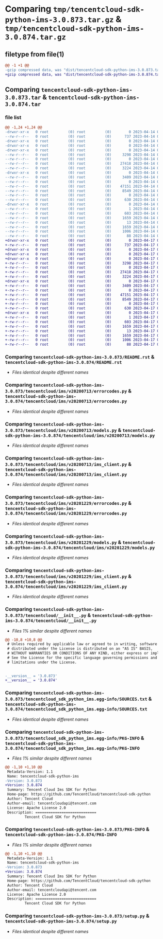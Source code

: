 # Comparing `tmp/tencentcloud-sdk-python-ims-3.0.873.tar.gz` & `tmp/tencentcloud-sdk-python-ims-3.0.874.tar.gz`

## filetype from file(1)

```diff
@@ -1 +1 @@
-gzip compressed data, was "dist/tencentcloud-sdk-python-ims-3.0.873.tar", last modified: Fri Apr 14 00:39:31 2023, max compression
+gzip compressed data, was "dist/tencentcloud-sdk-python-ims-3.0.874.tar", last modified: Mon Apr 17 00:32:18 2023, max compression
```

## Comparing `tencentcloud-sdk-python-ims-3.0.873.tar` & `tencentcloud-sdk-python-ims-3.0.874.tar`

### file list

```diff
@@ -1,24 +1,24 @@
-drwxr-xr-x   0 root         (0) root         (0)        0 2023-04-14 00:39:31.000000 tencentcloud-sdk-python-ims-3.0.873/
--rw-r--r--   0 root         (0) root         (0)      737 2023-04-14 00:39:30.000000 tencentcloud-sdk-python-ims-3.0.873/README.rst
-drwxr-xr-x   0 root         (0) root         (0)        0 2023-04-14 00:39:31.000000 tencentcloud-sdk-python-ims-3.0.873/tencentcloud/
-drwxr-xr-x   0 root         (0) root         (0)        0 2023-04-14 00:39:31.000000 tencentcloud-sdk-python-ims-3.0.873/tencentcloud/ims/
-drwxr-xr-x   0 root         (0) root         (0)        0 2023-04-14 00:39:31.000000 tencentcloud-sdk-python-ims-3.0.873/tencentcloud/ims/v20200713/
--rw-r--r--   0 root         (0) root         (0)     3298 2023-04-14 00:39:30.000000 tencentcloud-sdk-python-ims-3.0.873/tencentcloud/ims/v20200713/errorcodes.py
--rw-r--r--   0 root         (0) root         (0)        0 2023-04-14 00:39:30.000000 tencentcloud-sdk-python-ims-3.0.873/tencentcloud/ims/v20200713/__init__.py
--rw-r--r--   0 root         (0) root         (0)    27418 2023-04-14 00:39:30.000000 tencentcloud-sdk-python-ims-3.0.873/tencentcloud/ims/v20200713/models.py
--rw-r--r--   0 root         (0) root         (0)     3224 2023-04-14 00:39:30.000000 tencentcloud-sdk-python-ims-3.0.873/tencentcloud/ims/v20200713/ims_client.py
-drwxr-xr-x   0 root         (0) root         (0)        0 2023-04-14 00:39:31.000000 tencentcloud-sdk-python-ims-3.0.873/tencentcloud/ims/v20201229/
--rw-r--r--   0 root         (0) root         (0)     3409 2023-04-14 00:39:30.000000 tencentcloud-sdk-python-ims-3.0.873/tencentcloud/ims/v20201229/errorcodes.py
--rw-r--r--   0 root         (0) root         (0)        0 2023-04-14 00:39:30.000000 tencentcloud-sdk-python-ims-3.0.873/tencentcloud/ims/v20201229/__init__.py
--rw-r--r--   0 root         (0) root         (0)    47151 2023-04-14 00:39:30.000000 tencentcloud-sdk-python-ims-3.0.873/tencentcloud/ims/v20201229/models.py
--rw-r--r--   0 root         (0) root         (0)     8549 2023-04-14 00:39:30.000000 tencentcloud-sdk-python-ims-3.0.873/tencentcloud/ims/v20201229/ims_client.py
--rw-r--r--   0 root         (0) root         (0)        0 2023-04-14 00:39:30.000000 tencentcloud-sdk-python-ims-3.0.873/tencentcloud/ims/__init__.py
--rw-r--r--   0 root         (0) root         (0)      630 2023-04-14 00:39:30.000000 tencentcloud-sdk-python-ims-3.0.873/tencentcloud/__init__.py
-drwxr-xr-x   0 root         (0) root         (0)        0 2023-04-14 00:39:31.000000 tencentcloud-sdk-python-ims-3.0.873/tencentcloud_sdk_python_ims.egg-info/
--rw-r--r--   0 root         (0) root         (0)        1 2023-04-14 00:39:31.000000 tencentcloud-sdk-python-ims-3.0.873/tencentcloud_sdk_python_ims.egg-info/dependency_links.txt
--rw-r--r--   0 root         (0) root         (0)      603 2023-04-14 00:39:31.000000 tencentcloud-sdk-python-ims-3.0.873/tencentcloud_sdk_python_ims.egg-info/SOURCES.txt
--rw-r--r--   0 root         (0) root         (0)     1659 2023-04-14 00:39:31.000000 tencentcloud-sdk-python-ims-3.0.873/tencentcloud_sdk_python_ims.egg-info/PKG-INFO
--rw-r--r--   0 root         (0) root         (0)       13 2023-04-14 00:39:31.000000 tencentcloud-sdk-python-ims-3.0.873/tencentcloud_sdk_python_ims.egg-info/top_level.txt
--rw-r--r--   0 root         (0) root         (0)     1659 2023-04-14 00:39:31.000000 tencentcloud-sdk-python-ims-3.0.873/PKG-INFO
--rw-r--r--   0 root         (0) root         (0)     1006 2023-04-14 00:39:30.000000 tencentcloud-sdk-python-ims-3.0.873/setup.py
--rw-r--r--   0 root         (0) root         (0)       88 2023-04-14 00:39:31.000000 tencentcloud-sdk-python-ims-3.0.873/setup.cfg
+drwxr-xr-x   0 root         (0) root         (0)        0 2023-04-17 00:32:18.000000 tencentcloud-sdk-python-ims-3.0.874/
+-rw-r--r--   0 root         (0) root         (0)      737 2023-04-17 00:32:18.000000 tencentcloud-sdk-python-ims-3.0.874/README.rst
+drwxr-xr-x   0 root         (0) root         (0)        0 2023-04-17 00:32:18.000000 tencentcloud-sdk-python-ims-3.0.874/tencentcloud/
+drwxr-xr-x   0 root         (0) root         (0)        0 2023-04-17 00:32:18.000000 tencentcloud-sdk-python-ims-3.0.874/tencentcloud/ims/
+drwxr-xr-x   0 root         (0) root         (0)        0 2023-04-17 00:32:18.000000 tencentcloud-sdk-python-ims-3.0.874/tencentcloud/ims/v20200713/
+-rw-r--r--   0 root         (0) root         (0)     3298 2023-04-17 00:32:18.000000 tencentcloud-sdk-python-ims-3.0.874/tencentcloud/ims/v20200713/errorcodes.py
+-rw-r--r--   0 root         (0) root         (0)        0 2023-04-17 00:32:18.000000 tencentcloud-sdk-python-ims-3.0.874/tencentcloud/ims/v20200713/__init__.py
+-rw-r--r--   0 root         (0) root         (0)    27418 2023-04-17 00:32:18.000000 tencentcloud-sdk-python-ims-3.0.874/tencentcloud/ims/v20200713/models.py
+-rw-r--r--   0 root         (0) root         (0)     3224 2023-04-17 00:32:18.000000 tencentcloud-sdk-python-ims-3.0.874/tencentcloud/ims/v20200713/ims_client.py
+drwxr-xr-x   0 root         (0) root         (0)        0 2023-04-17 00:32:18.000000 tencentcloud-sdk-python-ims-3.0.874/tencentcloud/ims/v20201229/
+-rw-r--r--   0 root         (0) root         (0)     3409 2023-04-17 00:32:18.000000 tencentcloud-sdk-python-ims-3.0.874/tencentcloud/ims/v20201229/errorcodes.py
+-rw-r--r--   0 root         (0) root         (0)        0 2023-04-17 00:32:18.000000 tencentcloud-sdk-python-ims-3.0.874/tencentcloud/ims/v20201229/__init__.py
+-rw-r--r--   0 root         (0) root         (0)    47151 2023-04-17 00:32:18.000000 tencentcloud-sdk-python-ims-3.0.874/tencentcloud/ims/v20201229/models.py
+-rw-r--r--   0 root         (0) root         (0)     8549 2023-04-17 00:32:18.000000 tencentcloud-sdk-python-ims-3.0.874/tencentcloud/ims/v20201229/ims_client.py
+-rw-r--r--   0 root         (0) root         (0)        0 2023-04-17 00:32:18.000000 tencentcloud-sdk-python-ims-3.0.874/tencentcloud/ims/__init__.py
+-rw-r--r--   0 root         (0) root         (0)      630 2023-04-17 00:32:18.000000 tencentcloud-sdk-python-ims-3.0.874/tencentcloud/__init__.py
+drwxr-xr-x   0 root         (0) root         (0)        0 2023-04-17 00:32:18.000000 tencentcloud-sdk-python-ims-3.0.874/tencentcloud_sdk_python_ims.egg-info/
+-rw-r--r--   0 root         (0) root         (0)        1 2023-04-17 00:32:18.000000 tencentcloud-sdk-python-ims-3.0.874/tencentcloud_sdk_python_ims.egg-info/dependency_links.txt
+-rw-r--r--   0 root         (0) root         (0)      603 2023-04-17 00:32:18.000000 tencentcloud-sdk-python-ims-3.0.874/tencentcloud_sdk_python_ims.egg-info/SOURCES.txt
+-rw-r--r--   0 root         (0) root         (0)     1659 2023-04-17 00:32:18.000000 tencentcloud-sdk-python-ims-3.0.874/tencentcloud_sdk_python_ims.egg-info/PKG-INFO
+-rw-r--r--   0 root         (0) root         (0)       13 2023-04-17 00:32:18.000000 tencentcloud-sdk-python-ims-3.0.874/tencentcloud_sdk_python_ims.egg-info/top_level.txt
+-rw-r--r--   0 root         (0) root         (0)     1659 2023-04-17 00:32:18.000000 tencentcloud-sdk-python-ims-3.0.874/PKG-INFO
+-rw-r--r--   0 root         (0) root         (0)     1006 2023-04-17 00:32:18.000000 tencentcloud-sdk-python-ims-3.0.874/setup.py
+-rw-r--r--   0 root         (0) root         (0)       88 2023-04-17 00:32:18.000000 tencentcloud-sdk-python-ims-3.0.874/setup.cfg
```

### Comparing `tencentcloud-sdk-python-ims-3.0.873/README.rst` & `tencentcloud-sdk-python-ims-3.0.874/README.rst`

 * *Files identical despite different names*

### Comparing `tencentcloud-sdk-python-ims-3.0.873/tencentcloud/ims/v20200713/errorcodes.py` & `tencentcloud-sdk-python-ims-3.0.874/tencentcloud/ims/v20200713/errorcodes.py`

 * *Files identical despite different names*

### Comparing `tencentcloud-sdk-python-ims-3.0.873/tencentcloud/ims/v20200713/models.py` & `tencentcloud-sdk-python-ims-3.0.874/tencentcloud/ims/v20200713/models.py`

 * *Files identical despite different names*

### Comparing `tencentcloud-sdk-python-ims-3.0.873/tencentcloud/ims/v20200713/ims_client.py` & `tencentcloud-sdk-python-ims-3.0.874/tencentcloud/ims/v20200713/ims_client.py`

 * *Files identical despite different names*

### Comparing `tencentcloud-sdk-python-ims-3.0.873/tencentcloud/ims/v20201229/errorcodes.py` & `tencentcloud-sdk-python-ims-3.0.874/tencentcloud/ims/v20201229/errorcodes.py`

 * *Files identical despite different names*

### Comparing `tencentcloud-sdk-python-ims-3.0.873/tencentcloud/ims/v20201229/models.py` & `tencentcloud-sdk-python-ims-3.0.874/tencentcloud/ims/v20201229/models.py`

 * *Files identical despite different names*

### Comparing `tencentcloud-sdk-python-ims-3.0.873/tencentcloud/ims/v20201229/ims_client.py` & `tencentcloud-sdk-python-ims-3.0.874/tencentcloud/ims/v20201229/ims_client.py`

 * *Files identical despite different names*

### Comparing `tencentcloud-sdk-python-ims-3.0.873/tencentcloud/__init__.py` & `tencentcloud-sdk-python-ims-3.0.874/tencentcloud/__init__.py`

 * *Files 1% similar despite different names*

```diff
@@ -10,8 +10,8 @@
 # Unless required by applicable law or agreed to in writing, software
 # distributed under the License is distributed on an "AS IS" BASIS,
 # WITHOUT WARRANTIES OR CONDITIONS OF ANY KIND, either express or implied.
 # See the License for the specific language governing permissions and
 # limitations under the License.
 
 
-__version__ = '3.0.873'
+__version__ = '3.0.874'
```

### Comparing `tencentcloud-sdk-python-ims-3.0.873/tencentcloud_sdk_python_ims.egg-info/SOURCES.txt` & `tencentcloud-sdk-python-ims-3.0.874/tencentcloud_sdk_python_ims.egg-info/SOURCES.txt`

 * *Files identical despite different names*

### Comparing `tencentcloud-sdk-python-ims-3.0.873/tencentcloud_sdk_python_ims.egg-info/PKG-INFO` & `tencentcloud-sdk-python-ims-3.0.874/tencentcloud_sdk_python_ims.egg-info/PKG-INFO`

 * *Files 1% similar despite different names*

```diff
@@ -1,10 +1,10 @@
 Metadata-Version: 1.1
 Name: tencentcloud-sdk-python-ims
-Version: 3.0.873
+Version: 3.0.874
 Summary: Tencent Cloud Ims SDK for Python
 Home-page: https://github.com/TencentCloud/tencentcloud-sdk-python
 Author: Tencent Cloud
 Author-email: tencentcloudapi@tencent.com
 License: Apache License 2.0
 Description: ============================
         Tencent Cloud SDK for Python
```

### Comparing `tencentcloud-sdk-python-ims-3.0.873/PKG-INFO` & `tencentcloud-sdk-python-ims-3.0.874/PKG-INFO`

 * *Files 1% similar despite different names*

```diff
@@ -1,10 +1,10 @@
 Metadata-Version: 1.1
 Name: tencentcloud-sdk-python-ims
-Version: 3.0.873
+Version: 3.0.874
 Summary: Tencent Cloud Ims SDK for Python
 Home-page: https://github.com/TencentCloud/tencentcloud-sdk-python
 Author: Tencent Cloud
 Author-email: tencentcloudapi@tencent.com
 License: Apache License 2.0
 Description: ============================
         Tencent Cloud SDK for Python
```

### Comparing `tencentcloud-sdk-python-ims-3.0.873/setup.py` & `tencentcloud-sdk-python-ims-3.0.874/setup.py`

 * *Files identical despite different names*

